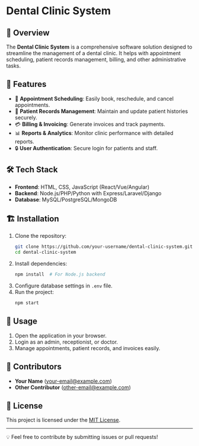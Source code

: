 # Dental Clinic System

## 📌 Overview
The **Dental Clinic System** is a comprehensive software solution designed to streamline the management of a dental clinic. It helps with appointment scheduling, patient records management, billing, and other administrative tasks.

## 🚀 Features
- 📅 **Appointment Scheduling**: Easily book, reschedule, and cancel appointments.
- 🏥 **Patient Records Management**: Maintain and update patient histories securely.
- 💳 **Billing & Invoicing**: Generate invoices and track payments.
- 📊 **Reports & Analytics**: Monitor clinic performance with detailed reports.
- 🔒 **User Authentication**: Secure login for patients and staff.

## 🛠️ Tech Stack
- **Frontend**: HTML, CSS, JavaScript (React/Vue/Angular)
- **Backend**: Node.js/PHP/Python with Express/Laravel/Django
- **Database**: MySQL/PostgreSQL/MongoDB

## 🏗️ Installation
1. Clone the repository:
   ```sh
   git clone https://github.com/your-username/dental-clinic-system.git
   cd dental-clinic-system
   ```
2. Install dependencies:
   ```sh
   npm install  # For Node.js backend
   ```
3. Configure database settings in `.env` file.
4. Run the project:
   ```sh
   npm start
   ```

## 📖 Usage
1. Open the application in your browser.
2. Login as an admin, receptionist, or doctor.
3. Manage appointments, patient records, and invoices easily.

## 🤝 Contributors
- **Your Name** (your-email@example.com)
- **Other Contributor** (other-email@example.com)

## 📜 License
This project is licensed under the [MIT License](LICENSE).

---
💡 Feel free to contribute by submitting issues or pull requests!
